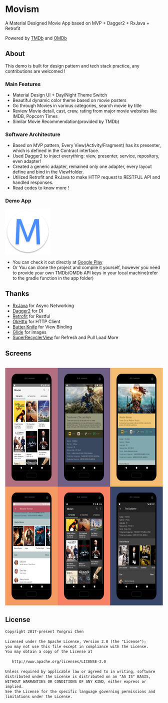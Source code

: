 # Movism

A Material Designed Movie App based on MVP + Dagger2 + RxJava + Retrofit

Powered by [TMDb](https://www.themoviedb.org) and [OMDb](http://www.omdbapi.com)


## About

This demo is built for design pattern and tech stack practice, any contributions are  welcomed !


### Main Features

- Material Design UI + Day/Night Theme Switch
- Beautiful dynamic color theme based on movie posters
- Go through Movies in various categories, search movie by title
- Review Movie detail, cast, crew,  rating from major movie websites like IMDB, Popcorn Times
- Similar Movie Recommendation(provided by TMDb)

### Software Architecture
- Based on MVP pattern, Every View(Activity/Fragment) has its presenter, which is defined in the Contract interface.
- Used Dagger2 to inject everything: view, presenter, service, repository, even adapter!
- Created a generic adapter, remained only one adapter, every layout define and bind in the ViewHolder.
- Utilized Retrofit and RxJava to make HTTP request to RESTFUL API and handled responses.
- Read codes to know more !


### Demo App

<img src="./app/src/main/res/mipmap-xxhdpi/ic_launcher_round.png"/>

-  You can check it out directly at
[Google Play](https://play.google.com/store/apps/details?id=me.chenyongrui.movism)
- Or You can clone the project and compile it yourself, however you need to
 provide your own TMDb/OMDb API keys in your local machine(refer to the gradle function in the app folder)


## Thanks

- [RxJava](https://github.com/ReactiveX/RxJava) for Async Networking
- [Dagger2](https://github.com/google/dagger) for DI
- [Retrofit](https://github.com/square/retrofit) for Restful
- [OkHttp](https://github.com/square/okhttp) for HTTP Client
- [Butter Knife](https://github.com/JakeWharton/butterknife) for View Binding
- [Glide](https://github.com/bumptech/glide) for images
- [SuperRecyclerView](https://github.com/Malinskiy/SuperRecyclerView) for Refresh and Pull Load More


## Screens
<br/>
<img src="./image/screens.png" width="660" height="760"/>


## License

```
Copyright 2017-present Yongrui Chen

Licensed under the Apache License, Version 2.0 (the "License");
you may not use this file except in compliance with the License.
You may obtain a copy of the License at

   http://www.apache.org/licenses/LICENSE-2.0

Unless required by applicable law or agreed to in writing, software
distributed under the License is distributed on an "AS IS" BASIS,
WITHOUT WARRANTIES OR CONDITIONS OF ANY KIND, either express or implied.
See the License for the specific language governing permissions and
limitations under the License.
```
